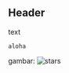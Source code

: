 ## Header

text 

```
aloha
```

gambar:
![stars](https://images.newscientist.com/wp-content/uploads/2019/07/02111520/gettyimages-157639696.jpg?width=700)